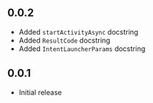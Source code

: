 ## 0.0.2

* Added `startActivityAsync` docstring
* Added `ResultCode` docstring
* Added `IntentLauncherParams` docstring

## 0.0.1

* Initial release
